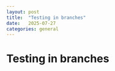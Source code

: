 ```yaml
---
layout: post
title:  "Testing in branches"
date:   2025-07-27
categories: general
---
```


# Testing in branches